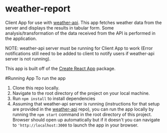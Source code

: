 # weather-report
Client App for use with [weather-api](https://github.com/jstiehl/weather-api).  This app fetches weather data from the server and displays the results in tabular form.  Some analysis/transformation of the data received from the API is performed in the application. 

NOTE: weather-api server must be running for Client App to work (Error notifications still need to be added to client to notify users if weather-api server is not running).  

This app is built off of the [Create React App](https://github.com/facebookincubator/create-react-app) package.

#Running App
To run the app

1. Clone this repo locally.
2. Navigate to the root directory of the project on your local machine.
3. Run `npm install` to install dependencies
4. Assuming that weather-api server is running (instructions for that setup are provided in the [weather-api](https://github.com/jstiehl/weather-api) repo), you can run the app locally by running the `npm start` command in the root directory of this project.  Browser should open up automatically but if it doesn't you can navigate to `'http://localhost:3000` to launch the app in your browser.
